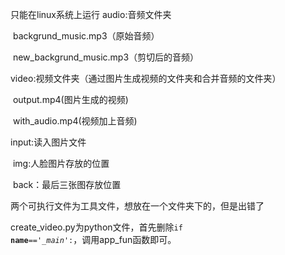 只能在linux系统上运行
audio:音频文件夹

​		backgrund_music.mp3（原始音频）

​		new_backgrund_music.mp3（剪切后的音频）

video:视频文件夹（通过图片生成视频的文件夹和合并音频的文件夹）

​		output.mp4(图片生成的视频)

​		with_audio.mp4(视频加上音频)			

input:读入图片文件

​		img:人脸图片存放的位置

​		back：最后三张图存放位置

两个可执行文件为工具文件，想放在一个文件夹下的，但是出错了

create_video.py为python文件，首先删除<code>if __name__=='__main_':</code>，调用app_fun函数即可。
